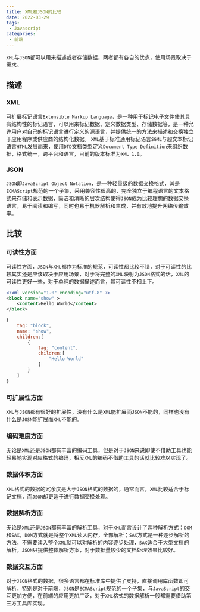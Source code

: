 ```yaml
---
title: XML和JSON的比较
date: 2022-03-29
tags:
 - Javascript
categories:
 - 前端
---   
```

`XML`与`JSON`都可以用来描述或者存储数据，两者都有各自的优点，使用场景取决于需求。

## 描述

### XML
可扩展标记语言`Extensible Markup Language`，是一种用于标记电子文件使其具有结构性的标记语言，可以用来标记数据、定义数据类型、存储数据等，是一种允许用户对自己的标记语言进行定义的源语言，并提供统一的方法来描述和交换独立于应用程序或供应商的结构化数据。 `XML`基于标准通用标记语言`SGML`与超文本标记语言`HTML`发展而来，使用`DTD`文档类型定义`Document Type Definition`来组织数据，格式统一，跨平台和语言，目前的版本标准为`XML 1.0`。

### JSON
`JSON`即`JavaScript Object Notation`，是一种轻量级的数据交换格式，其是`ECMAScript`规范的一个子集，采用兼容性很高的、完全独立于编程语言的文本格式来存储和表示数据，简洁和清晰的层次结构使得`JSON`成为比较理想的数据交换语言，易于阅读和编写，同时也易于机器解析和生成，并有效地提升网络传输效率。

## 比较

### 可读性方面
可读性方面，`JSON`与`XML`都作为标准的规范，可读性都比较不错，对于可读性的比较其实还是应该取决于应用场景，对于将完整的`XML`映射为`JSON`格式的话，`XML`的可读性更好一些，对于单纯的数据描述而言，其可读性不相上下。

```xml
<?xml version="1.0" encoding="utf-8" ?>
<block name="show" >
    <content>Hello World</content>
</block>
```

```javascript
{
    tag: "block",
    name: "show",
    children:[
        {
            tag: "content",
            children:[
                "Hello World"
            ]
        }
    ]
}
```

### 可扩展性方面
`XML`与`JSON`都有很好的扩展性，没有什么是`XML`能扩展而`JSON`不能的，同样也没有什么是`JOSN`能扩展而`XML`不能的。

### 编码难度方面
无论是`XML`还是`JSON`都有丰富的编码工具，但是对于`JSON`来说即使不借助工具也能轻易地实现对应格式的编码，相反`XML`的编码不借助工具的话就比较难以实现了。

### 数据体积方面
`XML`格式的数据的冗余度是大于`JSON`格式的数据的，通常而言，`XML`比较适合于标记文档，而`JSON`却更适于进行数据交换处理。

### 数据解析方面
无论是`XML`还是`JSON`都有丰富的解析工具，对于`XML`而言设计了两种解析方式：`DOM`和`SAX`，`DOM`方式就是将整个`XML`读入内存，全部解析；`SAX`方式是一种逐步解析的方法，不需要读入整个`XML`就可以对解析的内容逐步处理，`SAX`适合于大型文档的解析。`JSON`只提供整体解析方案，对于数据量较少的文档处理效果比较好。

### 数据交互方面
对于`JSON`格式的数据，很多语言都在标准库中提供了支持，直接调用库函数即可解析，特别是对于前端，`JSON`是`ECMAScript`规范的一个子集，与`JavaScript`的交互更加方便，在前端的应用更加广泛，对于`XML`格式的数据解析一般都需要借助第三方工具库实现。